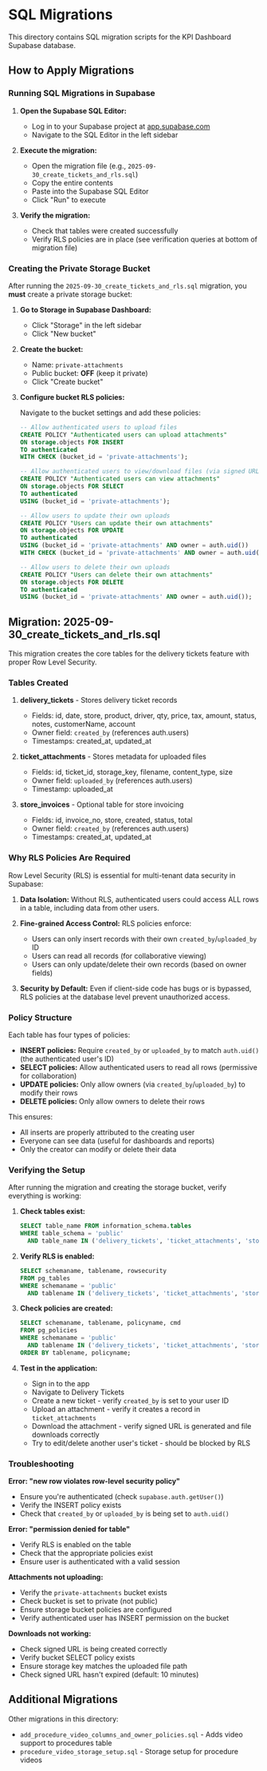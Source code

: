 # SQL Migrations

This directory contains SQL migration scripts for the KPI Dashboard Supabase database.

## How to Apply Migrations

### Running SQL Migrations in Supabase

1. **Open the Supabase SQL Editor:**
   - Log in to your Supabase project at [app.supabase.com](https://app.supabase.com)
   - Navigate to the SQL Editor in the left sidebar

2. **Execute the migration:**
   - Open the migration file (e.g., `2025-09-30_create_tickets_and_rls.sql`)
   - Copy the entire contents
   - Paste into the Supabase SQL Editor
   - Click "Run" to execute

3. **Verify the migration:**
   - Check that tables were created successfully
   - Verify RLS policies are in place (see verification queries at bottom of migration file)

### Creating the Private Storage Bucket

After running the `2025-09-30_create_tickets_and_rls.sql` migration, you **must** create a private storage bucket:

1. **Go to Storage in Supabase Dashboard:**
   - Click "Storage" in the left sidebar
   - Click "New bucket"

2. **Create the bucket:**
   - Name: `private-attachments`
   - Public bucket: **OFF** (keep it private)
   - Click "Create bucket"

3. **Configure bucket RLS policies:**
   
   Navigate to the bucket settings and add these policies:

   ```sql
   -- Allow authenticated users to upload files
   CREATE POLICY "Authenticated users can upload attachments"
   ON storage.objects FOR INSERT
   TO authenticated
   WITH CHECK (bucket_id = 'private-attachments');

   -- Allow authenticated users to view/download files (via signed URLs)
   CREATE POLICY "Authenticated users can view attachments"
   ON storage.objects FOR SELECT
   TO authenticated
   USING (bucket_id = 'private-attachments');

   -- Allow users to update their own uploads
   CREATE POLICY "Users can update their own attachments"
   ON storage.objects FOR UPDATE
   TO authenticated
   USING (bucket_id = 'private-attachments' AND owner = auth.uid())
   WITH CHECK (bucket_id = 'private-attachments' AND owner = auth.uid());

   -- Allow users to delete their own uploads
   CREATE POLICY "Users can delete their own attachments"
   ON storage.objects FOR DELETE
   TO authenticated
   USING (bucket_id = 'private-attachments' AND owner = auth.uid());
   ```

## Migration: 2025-09-30_create_tickets_and_rls.sql

This migration creates the core tables for the delivery tickets feature with proper Row Level Security.

### Tables Created

1. **delivery_tickets** - Stores delivery ticket records
   - Fields: id, date, store, product, driver, qty, price, tax, amount, status, notes, customerName, account
   - Owner field: `created_by` (references auth.users)
   - Timestamps: created_at, updated_at

2. **ticket_attachments** - Stores metadata for uploaded files
   - Fields: id, ticket_id, storage_key, filename, content_type, size
   - Owner field: `uploaded_by` (references auth.users)
   - Timestamp: uploaded_at

3. **store_invoices** - Optional table for store invoicing
   - Fields: id, invoice_no, store, created, status, total
   - Owner field: `created_by` (references auth.users)
   - Timestamps: created_at, updated_at

### Why RLS Policies Are Required

Row Level Security (RLS) is essential for multi-tenant data security in Supabase:

1. **Data Isolation:** Without RLS, authenticated users could access ALL rows in a table, including data from other users.

2. **Fine-grained Access Control:** RLS policies enforce:
   - Users can only insert records with their own `created_by`/`uploaded_by` ID
   - Users can read all records (for collaborative viewing)
   - Users can only update/delete their own records (based on owner fields)

3. **Security by Default:** Even if client-side code has bugs or is bypassed, RLS policies at the database level prevent unauthorized access.

### Policy Structure

Each table has four types of policies:

- **INSERT policies:** Require `created_by` or `uploaded_by` to match `auth.uid()` (the authenticated user's ID)
- **SELECT policies:** Allow authenticated users to read all rows (permissive for collaboration)
- **UPDATE policies:** Only allow owners (via `created_by`/`uploaded_by`) to modify their rows
- **DELETE policies:** Only allow owners to delete their rows

This ensures:
- All inserts are properly attributed to the creating user
- Everyone can see data (useful for dashboards and reports)
- Only the creator can modify or delete their data

### Verifying the Setup

After running the migration and creating the storage bucket, verify everything is working:

1. **Check tables exist:**
   ```sql
   SELECT table_name FROM information_schema.tables 
   WHERE table_schema = 'public' 
     AND table_name IN ('delivery_tickets', 'ticket_attachments', 'store_invoices');
   ```

2. **Verify RLS is enabled:**
   ```sql
   SELECT schemaname, tablename, rowsecurity 
   FROM pg_tables 
   WHERE schemaname = 'public' 
     AND tablename IN ('delivery_tickets', 'ticket_attachments', 'store_invoices');
   ```

3. **Check policies are created:**
   ```sql
   SELECT schemaname, tablename, policyname, cmd 
   FROM pg_policies 
   WHERE schemaname = 'public' 
     AND tablename IN ('delivery_tickets', 'ticket_attachments', 'store_invoices')
   ORDER BY tablename, policyname;
   ```

4. **Test in the application:**
   - Sign in to the app
   - Navigate to Delivery Tickets
   - Create a new ticket - verify `created_by` is set to your user ID
   - Upload an attachment - verify it creates a record in `ticket_attachments`
   - Download the attachment - verify signed URL is generated and file downloads correctly
   - Try to edit/delete another user's ticket - should be blocked by RLS

### Troubleshooting

**Error: "new row violates row-level security policy"**
- Ensure you're authenticated (check `supabase.auth.getUser()`)
- Verify the INSERT policy exists
- Check that `created_by` or `uploaded_by` is being set to `auth.uid()`

**Error: "permission denied for table"**
- Verify RLS is enabled on the table
- Check that the appropriate policies exist
- Ensure user is authenticated with a valid session

**Attachments not uploading:**
- Verify the `private-attachments` bucket exists
- Check bucket is set to private (not public)
- Ensure storage bucket policies are configured
- Verify authenticated user has INSERT permission on the bucket

**Downloads not working:**
- Check signed URL is being created correctly
- Verify bucket SELECT policy exists
- Ensure storage key matches the uploaded file path
- Check signed URL hasn't expired (default: 10 minutes)

## Additional Migrations

Other migrations in this directory:
- `add_procedure_video_columns_and_owner_policies.sql` - Adds video support to procedures table
- `procedure_video_storage_setup.sql` - Storage setup for procedure videos
